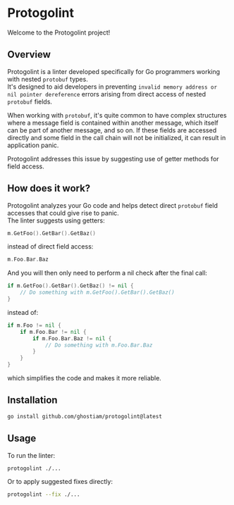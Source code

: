 # Protogolint
Welcome to the Protogolint project!

## Overview
Protogolint is a linter developed specifically for Go programmers working with nested `protobuf` types.\
It's designed to aid developers in preventing `invalid memory address or nil pointer dereference` errors arising from direct access of nested `protobuf` fields.

When working with `protobuf`, it's quite common to have complex structures where a message field is contained within another message, which itself can be part of another message, and so on.
If these fields are accessed directly and some field in the call chain will not be initialized, it can result in application panic.

Protogolint addresses this issue by suggesting use of getter methods for field access.

## How does it work?
Protogolint analyzes your Go code and helps detect direct `protobuf` field accesses that could give rise to panic.\
The linter suggests using getters:
```go
m.GetFoo().GetBar().GetBaz()
```
instead of direct field access:
```go
m.Foo.Bar.Baz
```

And you will then only need to perform a nil check after the final call:
```go
if m.GetFoo().GetBar().GetBaz() != nil {
    // Do something with m.GetFoo().GetBar().GetBaz()
}
```
instead of:
```go
if m.Foo != nil {
    if m.Foo.Bar != nil {
        if m.Foo.Bar.Baz != nil {
            // Do something with m.Foo.Bar.Baz
        }
    }
}
```
which simplifies the code and makes it more reliable.

## Installation

```bash
go install github.com/ghostiam/protogolint@latest
```

## Usage

To run the linter:
```bash
protogolint ./...
```

Or to apply suggested fixes directly:
```bash
protogolint --fix ./...
```
